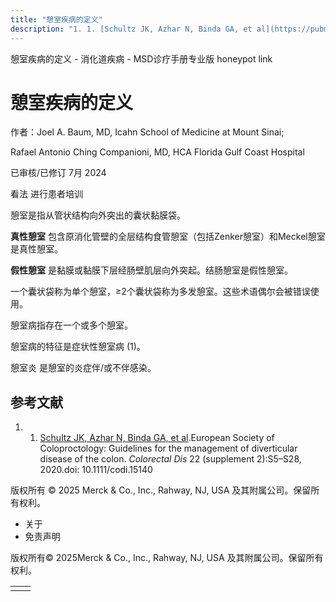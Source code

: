 ```yaml
---
title: "憩室疾病的定义"
description: "1. 1. [Schultz JK, Azhar N, Binda GA, et al](https://pubmed.ncbi.nlm.nih.gov/32638537/).European Society of Coloproctology: Guidelines for the management of diverticular disease of the colon. _Colorectal Dis_ 22 (supplement 2):S5–S28, 2020.doi: 10.1111/codi.15140"
---
```


﻿憩室疾病的定义 \- 消化道疾病 \- MSD诊疗手册专业版 honeypot link

# 憩室疾病的定义

作者：Joel A. Baum, MD, Icahn School of Medicine at Mount Sinai;

Rafael Antonio Ching Companioni, MD, HCA Florida Gulf Coast Hospital

已审核/已修订 7月 2024

看法 进行患者培训

憩室是指从管状结构向外突出的囊状黏膜袋。

**真性憩室** 包含原消化管壁的全层结构食管憩室（包括Zenker憩室）和Meckel憩室是真性憩室。

**假性憩室** 是黏膜或黏膜下层经肠壁肌层向外突起。结肠憩室是假性憩室。

一个囊状袋称为单个憩室，≥2个囊状袋称为多发憩室。这些术语偶尔会被错误使用。

憩室病指存在一个或多个憩室。

憩室病的特征是症状性憩室病 (1)。

憩室炎 是憩室的炎症伴/或不伴感染。

## 参考文献

1. 1. [Schultz JK, Azhar N, Binda GA, et al](https://pubmed.ncbi.nlm.nih.gov/32638537/).European Society of Coloproctology: Guidelines for the management of diverticular disease of the colon. _Colorectal Dis_ 22 (supplement 2):S5–S28, 2020.doi: 10.1111/codi.15140




版权所有 © 2025
Merck & Co., Inc., Rahway, NJ, USA 及其附属公司。保留所有权利。

- 关于
- 免责声明

版权所有© 2025Merck & Co., Inc., Rahway, NJ, USA 及其附属公司。保留所有权利。

|     |     |
| --- | --- |
|  |  |